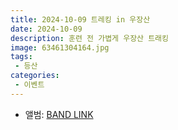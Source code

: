 ```yaml
---
title: 2024-10-09 트레킹 in 우장산
date: 2024-10-09
description: 훈련 전 가볍게 우장산 트래킹
image: 63461304164.jpg
tags:
 - 등산
categories:
 - 이벤트
---
```


- 앨범: [BAND LINK](https://band.us/band/93484357/album/82440452)